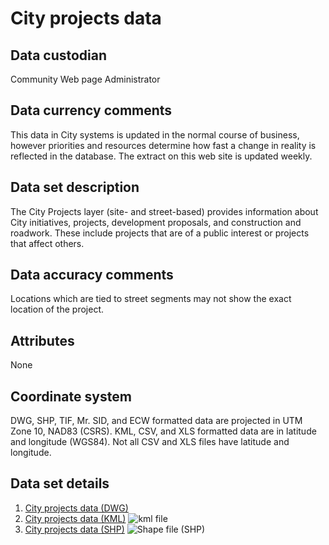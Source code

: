 # City projects data 
## Data custodian
Community Web page Administrator

## Data currency comments
This data in City systems is updated in the normal course of business, however
priorities and resources determine how fast a change in reality is reflected
in the database. The extract on this web site is updated weekly.

##  Data set description
The City Projects layer (site- and street-based) provides information about
City initiatives, projects, development proposals, and construction and
roadwork. These include projects that are of a public interest or projects
that affect others.

## Data accuracy comments
Locations which are tied to street segments may not show the exact location of
the project.

## Attributes
None

## Coordinate system
DWG, SHP, TIF, Mr. SID, and ECW formatted data are projected in UTM Zone 10,
NAD83 (CSRS). KML, CSV, and XLS formatted data are in latitude and longitude
(WGS84). Not all CSV and XLS files have latitude and longitude.

## Data set details
  1. [City projects data (DWG)](ftp://webftp.vancouver.ca/OpenData/dwg/dwg_city_projects.zip)
  2. [City projects data (KML)](../download/kml/kml_city_projects.zip) ![kml file](../images/Icon_kml.gif)
  3. [City projects data (SHP)](ftp://webftp.vancouver.ca/OpenData/shape/shape_city_projects.zip) ![Shape file \(SHP\)](../images/icon_shape.jpg)

